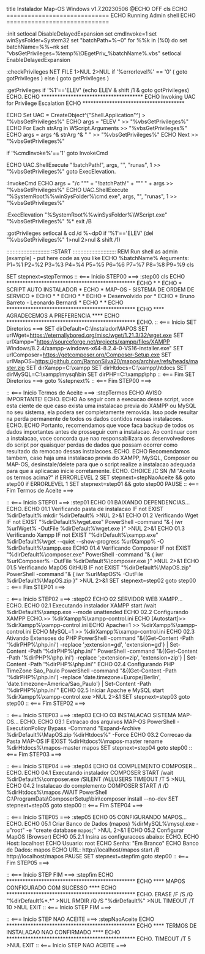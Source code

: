 title Instalador Map-OS Windows v1.7.20230506
@ECHO OFF
cls
ECHO =============================
ECHO Running Admin shell
ECHO =============================

:init
setlocal DisableDelayedExpansion
set cmdInvoke=1
set winSysFolder=System32
set "batchPath=%~0"
for %%k in (%0) do set batchName=%%~nk
set "vbsGetPrivileges=%temp%\OEgetPriv_%batchName%.vbs"
setlocal EnableDelayedExpansion

:checkPrivileges
NET FILE 1>NUL 2>NUL
if '%errorlevel%' == '0' ( goto gotPrivileges ) else ( goto getPrivileges )

:getPrivileges
if '%1'=='ELEV' (echo ELEV & shift /1 & goto gotPrivileges)
ECHO.
ECHO **************************************
ECHO Invoking UAC for Privilege Escalation
ECHO **************************************

ECHO Set UAC = CreateObject^("Shell.Application"^) > "%vbsGetPrivileges%"
ECHO args = "ELEV " >> "%vbsGetPrivileges%"
ECHO For Each strArg in WScript.Arguments >> "%vbsGetPrivileges%"
ECHO args = args ^& strArg ^& " "  >> "%vbsGetPrivileges%"
ECHO Next >> "%vbsGetPrivileges%"

if '%cmdInvoke%'=='1' goto InvokeCmd 

ECHO UAC.ShellExecute "!batchPath!", args, "", "runas", 1 >> "%vbsGetPrivileges%"
goto ExecElevation.

:InvokeCmd
ECHO args = "/c """ + "!batchPath!" + """ " + args >> "%vbsGetPrivileges%"
ECHO UAC.ShellExecute "%SystemRoot%\%winSysFolder%\cmd.exe", args, "", "runas", 1 >> "%vbsGetPrivileges%"

:ExecElevation
"%SystemRoot%\%winSysFolder%\WScript.exe" "%vbsGetPrivileges%" %*
exit /B

:gotPrivileges
setlocal & cd /d %~dp0
if '%1'=='ELEV' (del "%vbsGetPrivileges%" 1>nul 2>nul  &  shift /1)

::::::::::::::::::::::::::::
::START
::::::::::::::::::::::::::::
REM Run shell as admin (example) - put here code as you like
ECHO %batchName% Arguments: P1=%1 P2=%2 P3=%3 P4=%4 P5=%5 P6=%6 P7=%7 P8=%8 P9=%9
cls

SET stepnext=stepTermos
:: <=== Inicio STEP00 ===>
:step00
cls
ECHO  ************************************************
ECHO  *                                              *
ECHO  *           SCRIPT AUTO INSTALADOR             *
ECHO  *    MAP-OS - SISTEMA DE ORDEM DE SERVICO      *
ECHO  *                                              *
ECHO  *                                              *
ECHO  *              Desenvolvido por                *
ECHO  *      Bruno Barreto - Leonardo Bernardi       *
ECHO  *                                              *
ECHO  ************************************************
ECHO  ****       AGRADECEMOS A PREFERENCIA        ****
ECHO  ************************************************
ECHO.
:: <=== Inicio SET Diretorios ===>
SET dirDefault=C:\InstaladorMAPOS
SET urlWget=https://eternallybored.org/misc/wget/1.21.3/32/wget.exe
SET urlXampp="https://sourceforge.net/projects/xampp/files/XAMPP Windows/8.2.4/xampp-windows-x64-8.2.4-0-VS16-installer.exe"
SET urlComposer=https://getcomposer.org/Composer-Setup.exe
SET urlMapOS=https://github.com/RamonSilva20/mapos/archive/refs/heads/master.zip
SET dirXampp=C:\xampp
SET dirHtdocs=C:\xampp\htdocs
SET dirMySQL=C:\xampp\mysql\bin
SET dirPHP=C:\xampp\php
:: <=== Fim SET Diretorios ===>
goto %stepnext%
:: <=== Fim STEP00 ===>

:: <=== Inicio Termos de Aceite ===>
:stepTermos
ECHO AVISO IMPORTANTE!
ECHO.
ECHO Ao seguir com a execucao desse script, voce esta ciente de que caso exista uma instalacao previa do XAMPP ou MySQL no seu sistema, ela podera ser completamente removida. Isso pode resultar na perda permanente de todos os dados contidos nessas instalacoes.
ECHO.
ECHO Portanto, recomendamos que voce faca backup de todos os dados importantes antes de prosseguir com a instalacao. Ao continuar com a instalacao, voce concorda que nao responsabilizara os desenvolvedores do script por quaisquer perdas de dados que possam ocorrer como resultado da remocao dessas instalacoes.
ECHO.
ECHO Recomendamos tambem, caso haja uma instalacao previa do XAMPP, MySQL, Composer ou MAP-OS, desinstale/delete para que o script realize a instalacao adequada para que a aplicacao inicie corretamente.
ECHO.
CHOICE /C SN /M "Aceita os termos acima?"
if ERRORLEVEL 2 SET stepnext=stepNaoAceite && goto step00
if ERRORLEVEL 1 SET stepnext=step01 && goto step00
PAUSE
:: <=== Fim Termos de Aceite ===>

:: <=== Inicio STEP01 ===>
:step01
ECHO 01 BAIXANDO DEPENDENCIAS...
ECHO.
ECHO 01.1 Verificando pasta de instalacao
IF not EXIST %dirDefault% mkdir %dirDefault% >NUL 2>&1
ECHO 01.2 Verificando Wget
IF not EXIST "%dirDefault%\wget.exe" PowerShell -command "& { iwr %urlWget% -OutFile %dirDefault%\wget.exe }" >NUL 2>&1
ECHO 01.3 Verificando Xampp
IF not EXIST "%dirDefault%\xampp.exe" %dirDefault%\wget --quiet --show-progress %urlXampp% -O %dirDefault%\xampp.exe
ECHO 01.4 Verificando Composer
IF not EXIST "%dirDefault%\composer.exe" PowerShell -command "& { iwr %urlComposer% -OutFile %dirDefault%\composer.exe }" >NUL 2>&1
ECHO 01.5 Verificando MapOS GitHUB
IF not EXIST "%dirDefault%\MapOS.zip" PowerShell -command "& { iwr %urlMapOS% -OutFile %dirDefault%\MapOS.zip }" >NUL 2>&1
SET stepnext=step02
goto step00
:: <=== Fim STEP01 ===>

:: <=== Inicio STEP02 ===>
:step02
ECHO 02 SERVIDOR WEB XAMPP...
ECHO.
ECHO 02.1 Executando instalador XAMPP
start /wait %dirDefault%\xampp.exe --mode unattended
ECHO 02.2 Configurando XAMPP
ECHO.>> %dirXampp%\xampp-control.ini
ECHO [Autostart]>> %dirXampp%\xampp-control.ini
ECHO Apache=1 >> %dirXampp%\xampp-control.ini
ECHO MySQL=1 >> %dirXampp%\xampp-control.ini
ECHO 02.3 Ativando Extensoes do PHP
PowerShell -command "&{(Get-Content -Path '%dirPHP%\php.ini') -replace ';extension=gd', 'extension=gd'} | Set-Content -Path '%dirPHP%\php.ini'"
PowerShell -command "&{(Get-Content -Path '%dirPHP%\php.ini') -replace ';extension=zip', 'extension=zip'} | Set-Content -Path '%dirPHP%\php.ini'"
ECHO 02.4 Configurando PHP TimeZone Sao_Paulo
PowerShell -command "&{(Get-Content -Path '%dirPHP%\php.ini') -replace 'date.timezone=Europe/Berlin', 'date.timezone=America/Sao_Paulo'} | Set-Content -Path '%dirPHP%\php.ini'"
ECHO 02.5 Iniciar Apache e MySQL
start %dirXampp%\xampp-control.exe >NUL 2>&1
SET stepnext=step03
goto step00
:: <=== Fim STEP02 ===>

:: <=== Inicio STEP03 ===>
:step03
ECHO 03 INSTALACAO SISTEMA MAP-OS...
ECHO.
ECHO 03.1 Extracao dos arquivos MAP-OS
PowerShell -ExecutionPolicy Bypass -Command "Expand-Archive %dirDefault%\MapOS.zip %dirHtdocs%" -Force
ECHO 03.2 Correcao da Pasta MAP-OS
IF EXIST %dirHtdocs%\mapos-master rename %dirHtdocs%\mapos-master mapos
SET stepnext=step04
goto step00
:: <=== Fim STEP03 ===>

:: <=== Inicio STEP04 ===>
:step04
ECHO 04 COMPLEMENTO COMPOSER...
ECHO.
ECHO 04.1 Executando instalador COMPOSER
START /wait %dirDefault%\composer.exe /SILENT /ALLUSERS
TIMEOUT /T 5 >NUL
ECHO 04.2 Instalacao do complemento COMPOSER
START /I /D %dirHtdocs%\mapos /WAIT PowerShell C:\ProgramData\ComposerSetup\bin\composer install --no-dev
SET stepnext=step05
goto step00
:: <=== Fim STEP04 ===>

:: <=== Inicio STEP05 ===>
:step05
ECHO 05 CONFIGURANDO MAPOS...
ECHO.
ECHO 05.1 Criar Banco de Dados (mapos)
%dirMySQL%\mysql.exe -u"root" -e "create database `mapos`;" >NUL 2>&1
ECHO 05.2 Configurar MapOS (Browser)
ECHO 05.2.1 Insira as configuracoes abaixo:
ECHO.
ECHO Host: localhost
ECHO Usuario: root
ECHO Senha: "Em Branco"
ECHO Banco de Dados: mapos
ECHO URL: http://localhost/mapos
start /B http://localhost/mapos
PAUSE
SET stepnext=stepfim
goto step00
:: <=== Fim STEP05 ===>

:: <=== Inicio STEP FIM ===>
:stepfim
ECHO  ************************************************
ECHO  ****    MAPOS CONFIGURADO COM SUCESSO       ****
ECHO  ************************************************
ECHO.
ERASE /F /S /Q "%dirDefault%\*.*" >NUL
RMDIR /Q /S "%dirDefault%\" >NUL
TIMEOUT /T 10 >NUL
EXIT
:: <=== Inicio STEP FIM ===>

:: <=== Inicio STEP NAO ACEITE ===>
:stepNaoAceite
ECHO  ************************************************
ECHO  ****  TERMOS DE INSTALACAO NAO CONFIRMADO   ****
ECHO  ************************************************
ECHO.
TIMEOUT /T 5 >NUL
EXIT
:: <=== Inicio STEP NAO ACEITE ===>